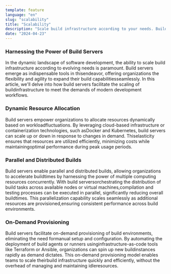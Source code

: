 ```yaml
---
template: feature
language: "en"
slug: "scalability"
title: "Scalability"
description: "Scale build infrastructure according to your needs. Build your Godot projects in parallel for different platforms."
date: "2024-04-23"
---
```


### Harnessing the Power of Build Servers

In the dynamic landscape of software development, the ability to scale build infrastructure according to evolving needs is paramount. Build servers emerge as indispensable tools in thisendeavor, offering organizations the flexibility and agility to expand their build capabilitiesseamlessly. In this article, we'll delve into how build servers facilitate the scaling of buildinfrastructure to meet the demands of modern development workflows.

### Dynamic Resource Allocation

Build servers empower organizations to allocate resources dynamically based on workloadfluctuations. By leveraging cloud-based infrastructure or containerization technologies, such asDocker and Kubernetes, build servers can scale up or down in response to changes in demand. Thiselasticity ensures that resources are utilized efficiently, minimizing costs while maintainingoptimal performance during peak usage periods.

### Parallel and Distributed Builds

Build servers enable parallel and distributed builds, allowing organizations to accelerate buildtimes by harnessing the power of multiple computing resources concurrently. With build serversorchestrating the distribution of build tasks across available nodes or virtual machines,compilation and testing processes can be executed in parallel, significantly reducing overall buildtimes. This parallelization capability scales seamlessly as additional resources are provisioned,ensuring consistent performance across build environments.

### On-Demand Provisioning

Build servers facilitate on-demand provisioning of build environments, eliminating the need formanual setup and configuration. By automating the deployment of build agents or runners usinginfrastructure-as-code tools like Terraform or Ansible, organizations can spin up new buildinstances rapidly as demand dictates. This on-demand provisioning model enables teams to scale theirbuild infrastructure quickly and efficiently, without the overhead of managing and maintaining idleresources.